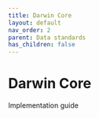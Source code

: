 ```yaml
---
title: Darwin Core
layout: default
nav_order: 2
parent: Data standards
has_children: false
---
```


# Darwin Core

Implementation guide